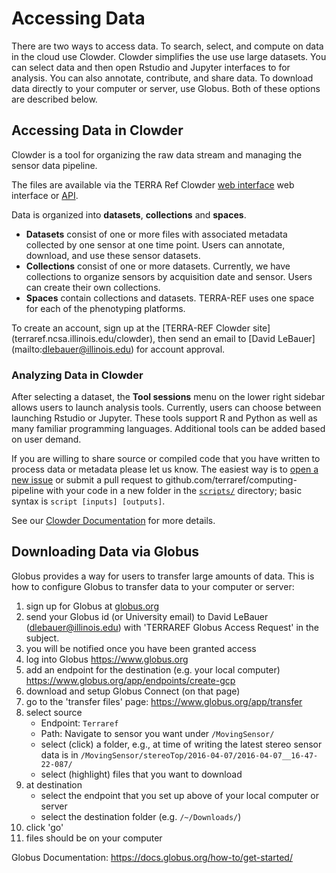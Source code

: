 # Accessing Data
There are two ways to access data. To search, select, and compute on data in the cloud use Clowder. Clowder simplifies the use use large datasets. You can select data and then open Rstudio and Jupyter interfaces to for analysis. You can also annotate, contribute, and share data. To download data directly to your computer or server, use Globus. Both of these options are described below.

## Accessing Data in Clowder

Clowder is a tool for organizing the raw data stream and managing the sensor data pipeline.

The files are available via the TERRA Ref Clowder [web interface](http://terraref.ncsa.illinois.edu/clowder/spaces) web interface or [API](https://terraref.ncsa.illinois.edu/clowder/assets/docs/api/index.html). 

Data is organized into **datasets**, **collections** and **spaces**.

* **Datasets** consist of one or more files with associated metadata collected by one sensor at one time point. Users can annotate, download, and use these sensor datasets.
* **Collections** consist of one or more datasets. Currently, we have collections to organize sensors by acquisition date and sensor. Users can create their own collections.
* **Spaces** contain collections and datasets. TERRA-REF uses one space for each of the phenotyping platforms.

To create an account, sign up at the [TERRA-REF Clowder site] (terraref.ncsa.illinois.edu/clowder), then send an email to [David LeBauer] (mailto:dlebauer@illinois.edu) for account approval. 

### Analyzing Data in Clowder

After selecting a dataset, the **Tool sessions** menu on the lower right sidebar allows users to launch analysis tools. Currently, users can choose between launching Rstudio or Jupyter.
These tools support R and Python as well as many familiar programming languages. 
Additional tools can be added based on user demand. 

If you are willing to share source or compiled code that you have written to process data or metadata please let us know. The easiest way is to [open a new issue](https://github.com/terraref/computing-pipeline/issues/new) or submit a pull request to github.com/terraref/computing-pipeline with your code in a new folder in the [`scripts/`](https://github.com/terraref/computing-pipeline/tree/master/scripts) directory; basic syntax is `script [inputs] [outputs]`.

See our [Clowder Documentation](https://terraref.gitbooks.io/terraref-documentation/content/clowder.html) for more details.

## Downloading Data via Globus

Globus provides a way for users to transfer large amounts of data. 
This is how to configure Globus to transfer data to your computer or server:

1. sign up for Globus at [globus.org](https://www.globus.org/)
2. send your Globus id (or University email) to David LeBauer (<a href="mailto:dlebauer@illinois.edu?subject=[TERRAREF Globus Access Request]">dlebauer@illinois.edu</a>) with 'TERRAREF Globus Access Request' in the subject.
3. you will be notified once you have been granted access
1. log into Globus https://www.globus.org
2. add an endpoint for the destination (e.g. your local computer) https://www.globus.org/app/endpoints/create-gcp
3. download and setup Globus Connect (on that page)
4. go to the 'transfer files' page: https://www.globus.org/app/transfer
5. select source
    * Endpoint: `Terraref` 
    * Path: Navigate to sensor you want under `/MovingSensor/`
    * select (click) a folder, e.g., at time of writing the latest stereo sensor data is in `/MovingSensor/stereoTop/2016-04-07/2016-04-07__16-47-22-087/` 
    * select (highlight) files that you want to download
7. at destination
    * select the endpoint that you set up above of your local computer or server
    * select the destination folder (e.g. `/~/Downloads/`)
8. click 'go'
9. files should be on your computer

Globus Documentation: https://docs.globus.org/how-to/get-started/ 
